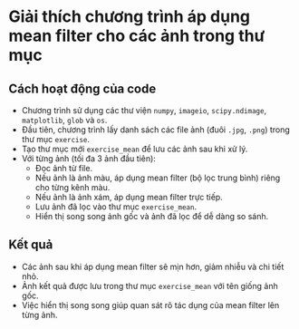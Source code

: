 # Giải thích chương trình áp dụng mean filter cho các ảnh trong thư mục

## Cách hoạt động của code

- Chương trình sử dụng các thư viện `numpy`, `imageio`, `scipy.ndimage`, `matplotlib`, `glob` và `os`.
- Đầu tiên, chương trình lấy danh sách các file ảnh (đuôi `.jpg`, `.png`) trong thư mục `exercise`.
- Tạo thư mục mới `exercise_mean` để lưu các ảnh sau khi xử lý.
- Với từng ảnh (tối đa 3 ảnh đầu tiên):
  - Đọc ảnh từ file.
  - Nếu ảnh là ảnh màu, áp dụng mean filter (bộ lọc trung bình) riêng cho từng kênh màu.
  - Nếu ảnh là ảnh xám, áp dụng mean filter trực tiếp.
  - Lưu ảnh đã lọc vào thư mục `exercise_mean`.
  - Hiển thị song song ảnh gốc và ảnh đã lọc để dễ dàng so sánh.

## Kết quả

- Các ảnh sau khi áp dụng mean filter sẽ mịn hơn, giảm nhiễu và chi tiết nhỏ.
- Ảnh kết quả được lưu trong thư mục `exercise_mean` với tên giống ảnh gốc.
- Việc hiển thị song song giúp quan sát rõ tác dụng của mean filter lên từng ảnh.